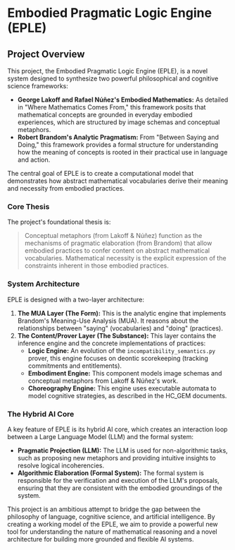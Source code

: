 # Embodied Pragmatic Logic Engine (EPLE)

## Project Overview

This project, the Embodied Pragmatic Logic Engine (EPLE), is a novel system designed to synthesize two powerful philosophical and cognitive science frameworks:

* **George Lakoff and Rafael Núñez's Embodied Mathematics:** As detailed in "Where Mathematics Comes From," this framework posits that mathematical concepts are grounded in everyday embodied experiences, which are structured by image schemas and conceptual metaphors.
* **Robert Brandom's Analytic Pragmatism:** From "Between Saying and Doing," this framework provides a formal structure for understanding how the meaning of concepts is rooted in their practical use in language and action.

The central goal of EPLE is to create a computational model that demonstrates how abstract mathematical vocabularies derive their meaning and necessity from embodied practices.

### Core Thesis

The project's foundational thesis is:

> Conceptual metaphors (from Lakoff & Núñez) function as the mechanisms of pragmatic elaboration (from Brandom) that allow embodied practices to confer content on abstract mathematical vocabularies. Mathematical necessity is the explicit expression of the constraints inherent in those embodied practices.

### System Architecture

EPLE is designed with a two-layer architecture:

1.  **The MUA Layer (The Form):** This is the analytic engine that implements Brandom's Meaning-Use Analysis (MUA). It reasons about the relationships between "saying" (vocabularies) and "doing" (practices).
2.  **The Content/Prover Layer (The Substance):** This layer contains the inference engine and the concrete implementations of practices:
    * **Logic Engine:** An evolution of the `incompatibility_semantics.py` prover, this engine focuses on deontic scorekeeping (tracking commitments and entitlements).
    * **Embodiment Engine:** This component models image schemas and conceptual metaphors from Lakoff & Núñez's work.
    * **Choreography Engine:** This engine uses executable automata to model cognitive strategies, as described in the HC_GEM documents.

### The Hybrid AI Core

A key feature of EPLE is its hybrid AI core, which creates an interaction loop between a Large Language Model (LLM) and the formal system:

* **Pragmatic Projection (LLM):** The LLM is used for non-algorithmic tasks, such as proposing new metaphors and providing intuitive insights to resolve logical incoherencies.
* **Algorithmic Elaboration (Formal System):** The formal system is responsible for the verification and execution of the LLM's proposals, ensuring that they are consistent with the embodied groundings of the system.

This project is an ambitious attempt to bridge the gap between the philosophy of language, cognitive science, and artificial intelligence. By creating a working model of the EPLE, we aim to provide a powerful new tool for understanding the nature of mathematical reasoning and a novel architecture for building more grounded and flexible AI systems.